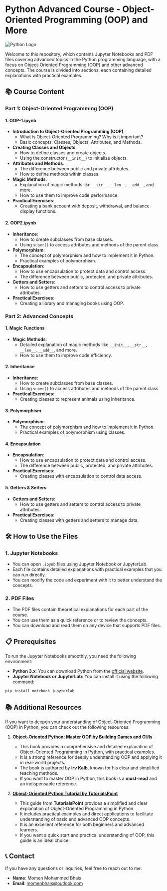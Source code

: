 # Python Advanced Course - Object-Oriented Programming (OOP) and More

![Python Logo](https://www.python.org/static/community_logos/python-logo.png)

Welcome to this repository, which contains Jupyter Notebooks and PDF files covering advanced topics in the Python programming language, with a focus on Object-Oriented Programming (OOP) and other advanced concepts. The course is divided into sections, each containing detailed explanations with practical examples.

## 📚 Course Content

### Part 1: Object-Oriented Programming (OOP)

#### 1. **OOP-1.ipynb**
   - **Introduction to Object-Oriented Programming (OOP)**:
     - What is Object-Oriented Programming? Why is it important?
     - Basic concepts: Classes, Objects, Attributes, and Methods.
   - **Creating Classes and Objects**:
     - How to define classes and create objects.
     - Using the constructor (`__init__`) to initialize objects.
   - **Attributes and Methods**:
     - The difference between public and private attributes.
     - How to define methods within classes.
   - **Magic Methods**:
     - Explanation of magic methods like `__str__`, `__len__`, `__add__`, and more.
     - How to use them to improve code performance.
   - **Practical Exercises**:
     - Creating a bank account with deposit, withdrawal, and balance display functions.

#### 2. **OOP2.ipynb**
   - **Inheritance**:
     - How to create subclasses from base classes.
     - Using `super()` to access attributes and methods of the parent class.
   - **Polymorphism**:
     - The concept of polymorphism and how to implement it in Python.
     - Practical examples of polymorphism.
   - **Encapsulation**:
     - How to use encapsulation to protect data and control access.
     - The difference between public, protected, and private attributes.
   - **Getters and Setters**:
     - How to use getters and setters to control access to private attributes.
   - **Practical Exercises**:
     - Creating a library and managing books using OOP.

### Part 2: Advanced Concepts

#### 1. **Magic Functions**
   - **Magic Methods**:
     - Detailed explanation of magic methods like `__init__`, `__str__`, `__len__`, `__add__`, and more.
     - How to use them to improve code efficiency.

#### 2. **Inheritance**
   - **Inheritance**:
     - How to create subclasses from base classes.
     - Using `super()` to access attributes and methods of the parent class.
   - **Practical Exercises**:
     - Creating classes to represent animals using inheritance.

#### 3. **Polymorphism**
   - **Polymorphism**:
     - The concept of polymorphism and how to implement it in Python.
     - Practical examples of polymorphism using classes.

#### 4. **Encapsulation**
   - **Encapsulation**:
     - How to use encapsulation to protect data and control access.
     - The difference between public, protected, and private attributes.
   - **Practical Exercises**:
     - Creating classes with encapsulation to control data access.

#### 5. **Getters & Setters**
   - **Getters and Setters**:
     - How to use getters and setters to control access to private attributes.
   - **Practical Exercises**:
     - Creating classes with getters and setters to manage data.

## 🛠️ How to Use the Files

### 1. **Jupyter Notebooks**
   - You can open `.ipynb` files using Jupyter Notebook or JupyterLab.
   - Each file contains detailed explanations with practical examples that you can run directly.
   - You can modify the code and experiment with it to better understand the concepts.

### 2. **PDF Files**
   - The PDF files contain theoretical explanations for each part of the course.
   - You can use them as a quick reference or to review the concepts.
   - You can download and read them on any device that supports PDF files.

## 📋 Prerequisites

To run the Jupyter Notebooks smoothly, you need the following environment:

- **Python 3.x**: You can download Python from the [official website](https://www.python.org/downloads/).
- **Jupyter Notebook or JupyterLab**: You can install it using the following command:

```bash
pip install notebook jupyterlab
```
## 📚 Additional Resources

If you want to deepen your understanding of Object-Oriented Programming (OOP) in Python, you can check out the following resources:

1. **[Object-Oriented Python: Master OOP by Building Games and GUIs](https://matematika-mipa.unsri.ac.id/wp-content/uploads/2022/05/Object-Oriented-Python-Master-OOP-by-Building-Games-and-GUIs-Irv-Kalb-z-lib.org_.pdf)**  
   - This book provides a comprehensive and detailed explanation of Object-Oriented Programming in Python, with practical examples.  
   - It is a strong reference for deeply understanding OOP and applying it in real-world projects.  
   - The book is authored by **Irv Kalb**, known for his clear and simplified teaching methods.  
   - If you want to master OOP in Python, this book is a **must-read** and an indispensable reference.  

2. **[Object-Oriented Python Tutorial by TutorialsPoint](https://www.tutorialspoint.com/object_oriented_python/object_oriented_python_tutorial.pdf)**  
   - This guide from **TutorialsPoint** provides a simplified and clear explanation of Object-Oriented Programming in Python.  
   - It includes practical examples and direct applications to facilitate understanding of basic and advanced OOP concepts.  
   - It is an excellent reference for both beginners and advanced learners.  
   - If you want a quick start and practical understanding of OOP, this guide is an ideal choice.  

## 📞 Contact

If you have any questions or inquiries, feel free to reach out to me:

- **Name**: Momen Mohammed Bhais  
- **Email**: [momenbhais@outlook.com](mailto:momenbhais@outlook.com)
